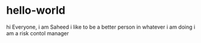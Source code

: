 # hello-world
hi Everyone, i am Saheed
i like to be a better person in whatever i am doing
i am a risk contol manager
